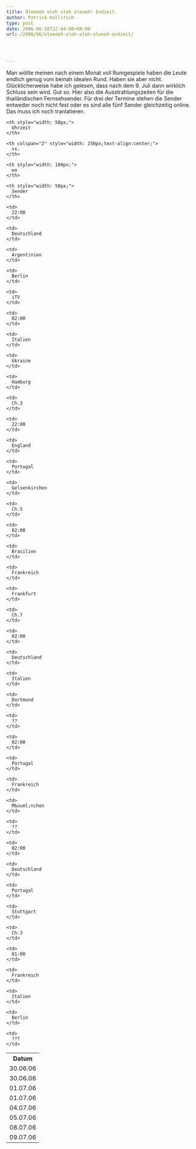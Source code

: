 ```yaml
---
title: Oleeeeh oleh oleh oleeeh! Endzeit.
author: Patrick Kollitsch
type: post
date: 2006-06-28T22:04:00+00:00
url: /2006/06/oleeeeh-oleh-oleh-oleeeh-endzeit/




---
```

Man w&ouml;llte meinen nach einem Monat voll Rumgespiele haben die Leute endlich genug vom beinah idealen Rund. Haben sie aber nicht. Gl&uuml;cklicherweise habe ich gelesen, dass nach dem 9. Juli dann wirklich Schluss sein wird. Gut so. Hier also die Ausstrahlungszeiten f&uuml;r die thail&auml;ndischen Fernsehsender. F&uuml;r drei der Termine stehen die Sender entweder noch nicht fest oder es sind alle f&uuml;nf Sender gleichzeitig online. Das muss ich noch tranlatieren.

<table summary="Ausstrahlungszeiten der Fussball-WM in Thailand, letzte Runde" cellspacing="0">
  <tr>
    <th style="width: 70px;">
      Datum
    </th>
    
    <th style="width: 50px;">
      Uhrzeit
    </th>
    
    <th colspan="2" style="width: 250px;text-align:center;">
      vs.
    </th>
    
    <th style="width: 100px;">
      wo
    </th>
    
    <th style="width: 50px;">
      Sender
    </th>
  </tr>
  
  <tr class="odd">
    <td>
      30.06.06
    </td>
    
    <td>
      22:00
    </td>
    
    <td>
      Deutschland
    </td>
    
    <td>
      Argentinien
    </td>
    
    <td>
      Berlin
    </td>
    
    <td>
      iTV
    </td>
  </tr>
  
  <tr class="even">
    <td>
      30.06.06
    </td>
    
    <td>
      02:00
    </td>
    
    <td>
      Italien
    </td>
    
    <td>
      Ukraine
    </td>
    
    <td>
      Hamburg
    </td>
    
    <td>
      Ch.3
    </td>
  </tr>
  
  <tr class="odd">
    <td>
      01.07.06
    </td>
    
    <td>
      22:00
    </td>
    
    <td>
      England
    </td>
    
    <td>
      Portugal
    </td>
    
    <td>
      Gelsenkirchen
    </td>
    
    <td>
      Ch.5
    </td>
  </tr>
  
  <tr class="even">
    <td>
      01.07.06
    </td>
    
    <td>
      02:00
    </td>
    
    <td>
      Brasilien
    </td>
    
    <td>
      Frankreich
    </td>
    
    <td>
      Frankfurt
    </td>
    
    <td>
      Ch.7
    </td>
  </tr>
  
  <tr class="odd">
    <td>
      04.07.06
    </td>
    
    <td>
      02:00
    </td>
    
    <td>
      Deutschland
    </td>
    
    <td>
      Italien
    </td>
    
    <td>
      Dortmund
    </td>
    
    <td>
      ??
    </td>
  </tr>
  
  <tr class="even">
    <td>
      05.07.06
    </td>
    
    <td>
      02:00
    </td>
    
    <td>
      Portugal
    </td>
    
    <td>
      Frankreich
    </td>
    
    <td>
      M&uuml;nchen
    </td>
    
    <td>
      ??
    </td>
  </tr>
  
  <tr class="odd">
    <td>
      08.07.06
    </td>
    
    <td>
      02:00
    </td>
    
    <td>
      Deutschland
    </td>
    
    <td>
      Portugal
    </td>
    
    <td>
      Stuttgart
    </td>
    
    <td>
      Ch.3
    </td>
  </tr>
  
  <tr class="even">
    <td>
      09.07.06
    </td>
    
    <td>
      01:00
    </td>
    
    <td>
      Frankreich
    </td>
    
    <td>
      Italien
    </td>
    
    <td>
      Berlin
    </td>
    
    <td>
      ???
    </td>
  </tr>
</table>